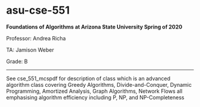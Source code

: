 # asu-cse-551
**Foundations of Algorithms at Arizona State University Spring of 2020**

Professor: Andrea Richa

TA: Jamison Weber

Grade: B

---

See cse_551_mcspdf for description of class which is an advanced algorithm class covering Greedy Algorithms, Divide-and-Conquer, Dynamic Programming, Amortized Analysis, Graph Algorithms, Network Flows all emphasising algorithm efficiency including P, NP, and NP-Completeness
